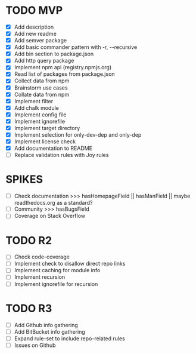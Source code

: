 # TODO MVP

- [x] Add description
- [x] Add new readme
- [x] Add semver package
- [x] Add basic commander pattern with -r, --recursive
- [x] Add bin section to package.json
- [x] Add http query package
- [x] Implement npm api (registry.npmjs.org)
- [x] Read list of packages from package.json
- [x] Collect data from npm
- [x] Brainstorm use cases
- [x] Collate data from npm
- [x] Implement filter
- [x] Add chalk module
- [x] Implement config file
- [x] Implement ignorefile
- [x] Implement target directory
- [x] Implement selection for only-dev-dep and only-dep
- [x] Implement license check
- [x] Add documentation to README
- [ ] Replace validation rules with Joy rules

# SPIKES

- [ ] Check documentation >>> hasHomepageField || hasManField || maybe readthedocs.org as a standard?
- [ ] Community >>> hasBugsField
- [ ] Coverage on Stack Overflow

# TODO R2

- [ ] Check code-coverage
- [ ] Implement check to disallow direct repo links
- [ ] Implement caching for module info
- [ ] Implement recursion
- [ ] Implement ignorefile for recursion

# TODO R3

- [ ] Add Github info gathering
- [ ] Add BitBucket info gathering
- [ ] Expand rule-set to include repo-related rules
- [ ] Issues on Github
